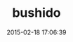 ---
layout: post
title:  "bushido"
repo:   "sgrove/bushidogem"
date:   2015-02-18 17:06:39
gemurl: https://github.com/sgrove/bushidogem
---